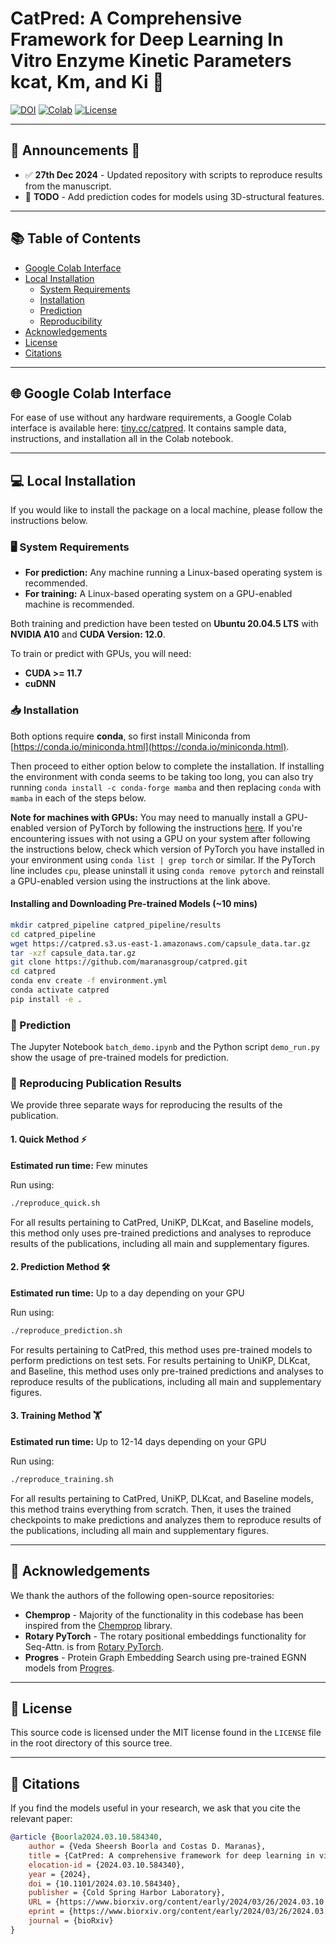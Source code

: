 # CatPred: A Comprehensive Framework for Deep Learning In Vitro Enzyme Kinetic Parameters kcat, Km, and Ki 🧬

[![DOI](https://img.shields.io/badge/DOI-10.1101/2024.03.10.584340-blue)](https://www.biorxiv.org/content/10.1101/2024.03.10.584340v2)
[![Colab](https://img.shields.io/badge/GoogleColab-tiny.cc/catpred-red)](https://tiny.cc/catpred)
[![License](https://img.shields.io/badge/License-MIT-green)](LICENSE)

---

## 🚨 Announcements 📢

- ✅ **27th Dec 2024** - Updated repository with scripts to reproduce results from the manuscript.
- 🚧 **TODO** - Add prediction codes for models using 3D-structural features.

---

## 📚 Table of Contents

- [Google Colab Interface](#colab-interface)
- [Local Installation](#local-installation)
   - [System Requirements](#requirements)
   - [Installation](#installing)
   - [Prediction](#predict)
   - [Reproducibility](#reproduce)
- [Acknowledgements](#acknw)
- [License](#license)
- [Citations](#citations)

---

## 🌐 Google Colab Interface <a name="colab-interface"></a>

For ease of use without any hardware requirements, a Google Colab interface is available here: [tiny.cc/catpred](http://tiny.cc/catpred). It contains sample data, instructions, and installation all in the Colab notebook.

---

## 💻 Local Installation <a name="local-installation"></a>

If you would like to install the package on a local machine, please follow the instructions below.

### 🖥️ System Requirements <a name="requirements"></a>

- **For prediction:** Any machine running a Linux-based operating system is recommended.
- **For training:** A Linux-based operating system on a GPU-enabled machine is recommended.

Both training and prediction have been tested on **Ubuntu 20.04.5 LTS** with **NVIDIA A10** and **CUDA Version: 12.0**.

To train or predict with GPUs, you will need:
- **CUDA >= 11.7**
- **cuDNN**

### 📥 Installation <a name="installing"></a>

Both options require **conda**, so first install Miniconda from [https://conda.io/miniconda.html](https://conda.io/miniconda.html).

Then proceed to either option below to complete the installation. If installing the environment with conda seems to be taking too long, you can also try running `conda install -c conda-forge mamba` and then replacing `conda` with `mamba` in each of the steps below.

**Note for machines with GPUs:** You may need to manually install a GPU-enabled version of PyTorch by following the instructions [here](https://pytorch.org/get-started/locally/). If you're encountering issues with not using a GPU on your system after following the instructions below, check which version of PyTorch you have installed in your environment using `conda list | grep torch` or similar. If the PyTorch line includes `cpu`, please uninstall it using `conda remove pytorch` and reinstall a GPU-enabled version using the instructions at the link above.

#### Installing and Downloading Pre-trained Models (~10 mins)

```bash
mkdir catpred_pipeline catpred_pipeline/results
cd catpred_pipeline
wget https://catpred.s3.us-east-1.amazonaws.com/capsule_data.tar.gz
tar -xzf capsule_data.tar.gz
git clone https://github.com/maranasgroup/catpred.git
cd catpred
conda env create -f environment.yml
conda activate catpred
pip install -e .
````

### 🔮 Prediction <a name="predict"></a>

The Jupyter Notebook `batch_demo.ipynb` and the Python script `demo_run.py` show the usage of pre-trained models for prediction.

### 🔄 Reproducing Publication Results <a name="reproduce"></a>

We provide three separate ways for reproducing the results of the publication.

#### 1. Quick Method ⚡

**Estimated run time:** Few minutes

Run using:
```bash
./reproduce_quick.sh
```

For all results pertaining to CatPred, UniKP, DLKcat, and Baseline models, this method only uses pre-trained predictions and analyses to reproduce results of the publications, including all main and supplementary figures.

#### 2. Prediction Method 🛠️

**Estimated run time:** Up to a day depending on your GPU

Run using:
```bash
./reproduce_prediction.sh
```

For results pertaining to CatPred, this method uses pre-trained models to perform predictions on test sets. For results pertaining to UniKP, DLKcat, and Baseline, this method uses only pre-trained predictions and analyses to reproduce results of the publications, including all main and supplementary figures.

#### 3. Training Method 🏋️

**Estimated run time:** Up to 12-14 days depending on your GPU

Run using:
```bash
./reproduce_training.sh
```

For all results pertaining to CatPred, UniKP, DLKcat, and Baseline models, this method trains everything from scratch. Then, it uses the trained checkpoints to make predictions and analyzes them to reproduce results of the publications, including all main and supplementary figures.

---

## 🙏 Acknowledgements <a name="acknw"></a>

We thank the authors of the following open-source repositories:

- **Chemprop** - Majority of the functionality in this codebase has been inspired from the [Chemprop](http://github.com/chemprop/) library.
- **Rotary PyTorch** - The rotary positional embeddings functionality for Seq-Attn. is from [Rotary PyTorch](https://github.com/lucidrains/rotary-embedding-torch).
- **Progres** - Protein Graph Embedding Search using pre-trained EGNN models from [Progres](https://github.com/greener-group/progres.git).

---

## 📜 License <a name="license"></a>

This source code is licensed under the MIT license found in the `LICENSE` file in the root directory of this source tree.

---

## 📖 Citations <a name="citations"></a>

If you find the models useful in your research, we ask that you cite the relevant paper:

```bibtex
@article {Boorla2024.03.10.584340,
	author = {Veda Sheersh Boorla and Costas D. Maranas},
	title = {CatPred: A comprehensive framework for deep learning in vitro enzyme kinetic parameters kcat, Km and Ki},
	elocation-id = {2024.03.10.584340},
	year = {2024},
	doi = {10.1101/2024.03.10.584340},
	publisher = {Cold Spring Harbor Laboratory},
	URL = {https://www.biorxiv.org/content/early/2024/03/26/2024.03.10.584340},
	eprint = {https://www.biorxiv.org/content/early/2024/03/26/2024.03.10.584340.full.pdf},
	journal = {bioRxiv}
}
```
